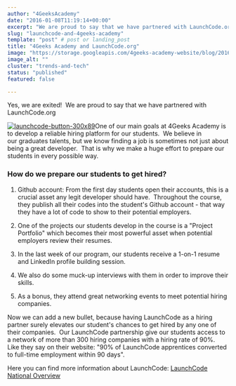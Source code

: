 ```yaml
---
author: "4GeeksAcademy"
date: "2016-01-08T11:19:14+00:00"
excerpt: "We are proud to say that we have partnered with LaunchCode.org"
slug: "launchcode-and-4geeks-academy"
template: "post" # post or landing_post
title: "4Geeks Academy and LaunchCode.org"
image: "https://storage.googleapis.com/4geeks-academy-website/blog/2016/01/launchcode-button-300x89.png"
image_alt: ""
cluster: "trends-and-tech"
status: "published"
featured: false

---
```


Yes, we are exited!  We are proud to say that we have partnered with LaunchCode.org

[![launchcode-button-300x89](https://storage.googleapis.com/4geeks-academy-website/blog/2016/01/launchcode-button-300x89.png)](https://storage.googleapis.com/4geeks-academy-website/blog/2016/01/launchcode-button-300x89.png)One of our main goals at 4Geeks Academy is to develop a reliable hiring platform for our students.  We believe in our graduates talents, but we know finding a job is sometimes not just about being a great developer.  That is why we make a huge effort to prepare our students in every possible way.


### How do we prepare our students to get hired?





 	
  1. Github account: From the first day students open their accounts, this is a crucial asset any legit developer should have.  Throughout the course, they publish all their codes into the student's Github account - that way they have a lot of code to show to their potential employers.

 	
  2. One of the projects our students develop in the course is a "Project Portfolio" which becomes their most powerful asset when potential employers review their resumes.

 	
  3. In the last week of our program, our students receive a 1-on-1 resume and LinkedIn profile building session.

 	
  4. We also do some muck-up interviews with them in order to improve their skills.

 	
  5. As a bonus, they attend great networking events to meet potential hiring companies.


Now we can add a new bullet, because having LaunchCode as a hiring partner surely elevates our student's chances to get hired by any one of their companies.  Our LaunchCode partnership give our students access to a network of more than 300 hiring companies with a hiring rate of 90%.  Like they say on their website: "90% of LaunchCode apprentices converted to full-time employment within 90 days".

Here you can find more information about LaunchCode: [LaunchCode National Overview](https://storage.googleapis.com/4geeks-academy-website/blog/2016/01/National-Overview.pdf)


